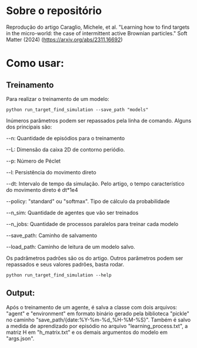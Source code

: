 # Sobre o repositório
Reprodução do artigo Caraglio, Michele, et al. "Learning how to find targets in the micro-world: the case of intermittent active Brownian particles." Soft Matter (2024) (https://arxiv.org/abs/2311.16692)

# Como usar:

## Treinamento
Para realizar o treinamento de um modelo:

<code>python run_target_find_simulation --save_path "models" </code>

Inúmeros parâmetros podem ser repassados pela linha de comando. Alguns dos principais são:

--n: Quantidade de episódios para o treinamento

--L: Dimensão da caixa 2D de contorno periódio.

--p: Número de Péclet

--l: Persistência do movimento direto

--dt: Intervalo de tempo da simulação. Pelo artigo, o tempo característico do movimento direto é dt*1e4

--policy: "standard" ou "softmax". Tipo de cálculo da probabilidade

--n_sim: Quantidade de agentes que vão ser treinados

--n_jobs: Quantidade de processos paralelos para treinar cada modelo

--save_path: Caminho de salvamento

--load_path: Caminho de leitura de um modelo salvo.

Os padrâmetros padrões são os do artigo. Outros parâmetros podem ser repassados e seus valores padrões, basta rodar.

<code>python run_target_find_simulation --help </code>

## Output:

Após o treinamento de um agente, é salva a classe com dois arquivos: "agent" e "environment" em formato binário gerado pela biblioteca "pickle" no caminho "save_path/{date:%Y-%m-%d_%H-%M-%S}". Também é salvo a medida de aprendizado por episódio no arquivo "learning_process.txt", a matriz H em "h_matrix.txt" e os demais argumentos do modelo em "args.json".